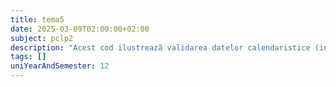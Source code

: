 ```yaml
---
title: tema5
date: 2025-03-09T02:00:00+02:00
subject: pclp2
description: "Acest cod ilustrează validarea datelor calendaristice (incluzând ani bisecți) și a orei. Teoretic, abordează regulile calendarului, gestionarea ciclurilor orare, validarea intrărilor și controlul fluxului programului prin bucle și condiții."
tags: []
uniYearAndSemester: 12
---
```


